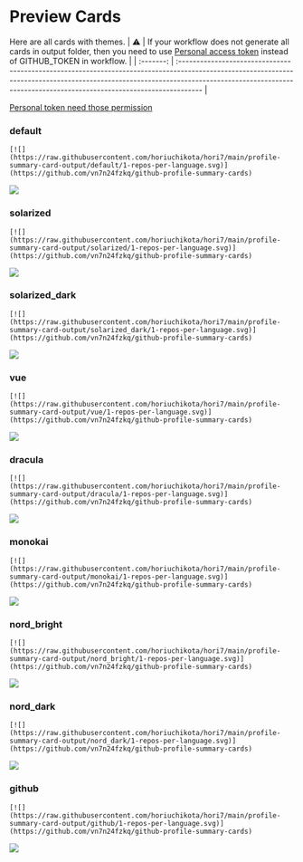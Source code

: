 
# Preview Cards

Here are all cards with themes.
| :warning: | If your workflow does not generate all cards in output folder, then you need to use [Personal access token](https://docs.github.com/en/actions/configuring-and-managing-workflows/creating-and-storing-encrypted-secrets) instead of GITHUB_TOKEN in workflow. |
| :-------: | :------------------------------------------------------------------------------------------------------------------------------------------------------------------------------------------------------------------------------------------------ |

[Personal token need those permission](https://github.com/vn7n24fzkq/github-profile-summary-cards/wiki/Personal-access-token-permissions)


### default


```
[![](https://raw.githubusercontent.com/horiuchikota/hori7/main/profile-summary-card-output/default/1-repos-per-language.svg)](https://github.com/vn7n24fzkq/github-profile-summary-cards)
```
![](https://raw.githubusercontent.com/horiuchikota/hori7/main/profile-summary-card-output/default/1-repos-per-language.svg)


### solarized


```
[![](https://raw.githubusercontent.com/horiuchikota/hori7/main/profile-summary-card-output/solarized/1-repos-per-language.svg)](https://github.com/vn7n24fzkq/github-profile-summary-cards)
```
![](https://raw.githubusercontent.com/horiuchikota/hori7/main/profile-summary-card-output/solarized/1-repos-per-language.svg)


### solarized_dark


```
[![](https://raw.githubusercontent.com/horiuchikota/hori7/main/profile-summary-card-output/solarized_dark/1-repos-per-language.svg)](https://github.com/vn7n24fzkq/github-profile-summary-cards)
```
![](https://raw.githubusercontent.com/horiuchikota/hori7/main/profile-summary-card-output/solarized_dark/1-repos-per-language.svg)


### vue


```
[![](https://raw.githubusercontent.com/horiuchikota/hori7/main/profile-summary-card-output/vue/1-repos-per-language.svg)](https://github.com/vn7n24fzkq/github-profile-summary-cards)
```
![](https://raw.githubusercontent.com/horiuchikota/hori7/main/profile-summary-card-output/vue/1-repos-per-language.svg)


### dracula


```
[![](https://raw.githubusercontent.com/horiuchikota/hori7/main/profile-summary-card-output/dracula/1-repos-per-language.svg)](https://github.com/vn7n24fzkq/github-profile-summary-cards)
```
![](https://raw.githubusercontent.com/horiuchikota/hori7/main/profile-summary-card-output/dracula/1-repos-per-language.svg)


### monokai


```
[![](https://raw.githubusercontent.com/horiuchikota/hori7/main/profile-summary-card-output/monokai/1-repos-per-language.svg)](https://github.com/vn7n24fzkq/github-profile-summary-cards)
```
![](https://raw.githubusercontent.com/horiuchikota/hori7/main/profile-summary-card-output/monokai/1-repos-per-language.svg)


### nord_bright


```
[![](https://raw.githubusercontent.com/horiuchikota/hori7/main/profile-summary-card-output/nord_bright/1-repos-per-language.svg)](https://github.com/vn7n24fzkq/github-profile-summary-cards)
```
![](https://raw.githubusercontent.com/horiuchikota/hori7/main/profile-summary-card-output/nord_bright/1-repos-per-language.svg)


### nord_dark


```
[![](https://raw.githubusercontent.com/horiuchikota/hori7/main/profile-summary-card-output/nord_dark/1-repos-per-language.svg)](https://github.com/vn7n24fzkq/github-profile-summary-cards)
```
![](https://raw.githubusercontent.com/horiuchikota/hori7/main/profile-summary-card-output/nord_dark/1-repos-per-language.svg)


### github


```
[![](https://raw.githubusercontent.com/horiuchikota/hori7/main/profile-summary-card-output/github/1-repos-per-language.svg)](https://github.com/vn7n24fzkq/github-profile-summary-cards)
```
![](https://raw.githubusercontent.com/horiuchikota/hori7/main/profile-summary-card-output/github/1-repos-per-language.svg)

